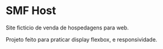 # SMF Host
 Site ficticio de venda de hospedagens para web.

 Projeto feito para praticar display flexbox, e responsividade.
